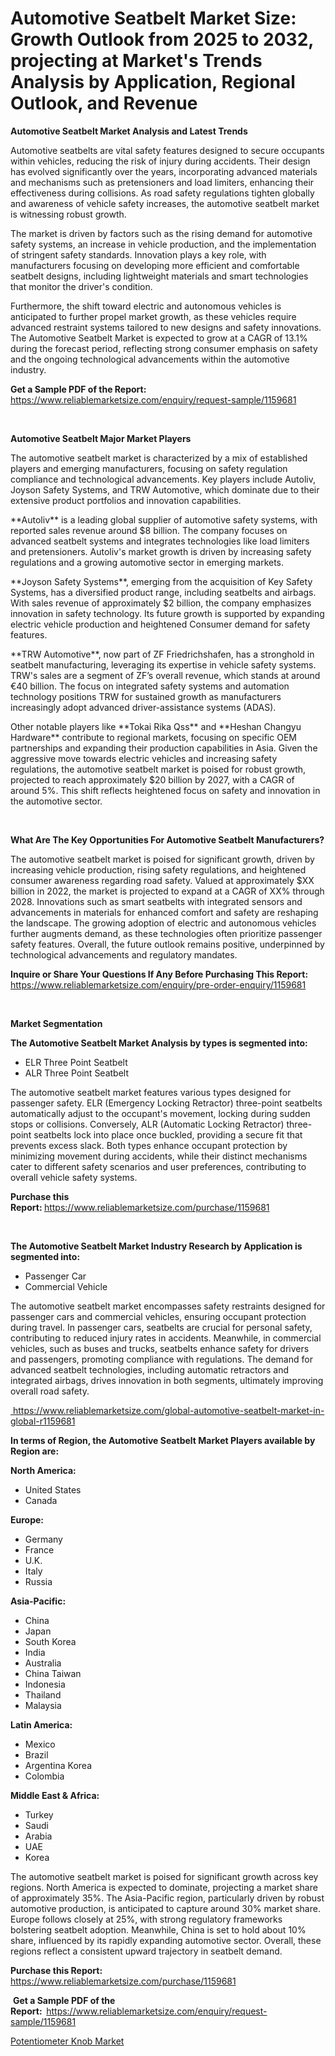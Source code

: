 <p><h1>Automotive Seatbelt Market Size: Growth Outlook from 2025 to 2032, projecting at Market's Trends Analysis by Application, Regional Outlook, and Revenue</h1></p><p><strong>Automotive Seatbelt Market Analysis and Latest Trends</strong></p>
<p><p>Automotive seatbelts are vital safety features designed to secure occupants within vehicles, reducing the risk of injury during accidents. Their design has evolved significantly over the years, incorporating advanced materials and mechanisms such as pretensioners and load limiters, enhancing their effectiveness during collisions. As road safety regulations tighten globally and awareness of vehicle safety increases, the automotive seatbelt market is witnessing robust growth.</p><p>The market is driven by factors such as the rising demand for automotive safety systems, an increase in vehicle production, and the implementation of stringent safety standards. Innovation plays a key role, with manufacturers focusing on developing more efficient and comfortable seatbelt designs, including lightweight materials and smart technologies that monitor the driver's condition. </p><p>Furthermore, the shift toward electric and autonomous vehicles is anticipated to further propel market growth, as these vehicles require advanced restraint systems tailored to new designs and safety innovations. The Automotive Seatbelt Market is expected to grow at a CAGR of 13.1% during the forecast period, reflecting strong consumer emphasis on safety and the ongoing technological advancements within the automotive industry.</p></p>
<p><strong>Get a Sample PDF of the Report:&nbsp;</strong> <a href="https://www.reliablemarketsize.com/enquiry/request-sample/1159681?utm_campaign=2808&utm_medium=2&utm_source=Github&utm_content=ia&utm_term=22032025&utm_id=automotive-seatbelt">https://www.reliablemarketsize.com/enquiry/request-sample/1159681</a></p>
<p>&nbsp;</p>
<p><strong>Automotive Seatbelt Major Market Players</strong></p>
<p><p>The automotive seatbelt market is characterized by a mix of established players and emerging manufacturers, focusing on safety regulation compliance and technological advancements. Key players include Autoliv, Joyson Safety Systems, and TRW Automotive, which dominate due to their extensive product portfolios and innovation capabilities.</p><p>**Autoliv** is a leading global supplier of automotive safety systems, with reported sales revenue around $8 billion. The company focuses on advanced seatbelt systems and integrates technologies like load limiters and pretensioners. Autoliv's market growth is driven by increasing safety regulations and a growing automotive sector in emerging markets.</p><p>**Joyson Safety Systems**, emerging from the acquisition of Key Safety Systems, has a diversified product range, including seatbelts and airbags. With sales revenue of approximately $2 billion, the company emphasizes innovation in safety technology. Its future growth is supported by expanding electric vehicle production and heightened Consumer demand for safety features.</p><p>**TRW Automotive**, now part of ZF Friedrichshafen, has a stronghold in seatbelt manufacturing, leveraging its expertise in vehicle safety systems. TRW's sales are a segment of ZF’s overall revenue, which stands at around €40 billion. The focus on integrated safety systems and automation technology positions TRW for sustained growth as manufacturers increasingly adopt advanced driver-assistance systems (ADAS).</p><p>Other notable players like **Tokai Rika Qss** and **Heshan Changyu Hardware** contribute to regional markets, focusing on specific OEM partnerships and expanding their production capabilities in Asia. Given the aggressive move towards electric vehicles and increasing safety regulations, the automotive seatbelt market is poised for robust growth, projected to reach approximately $20 billion by 2027, with a CAGR of around 5%. This shift reflects heightened focus on safety and innovation in the automotive sector.</p></p>
<p>&nbsp;</p>
<p><strong>What Are The Key Opportunities For Automotive Seatbelt Manufacturers?</strong></p>
<p><p>The automotive seatbelt market is poised for significant growth, driven by increasing vehicle production, rising safety regulations, and heightened consumer awareness regarding road safety. Valued at approximately $XX billion in 2022, the market is projected to expand at a CAGR of XX% through 2028. Innovations such as smart seatbelts with integrated sensors and advancements in materials for enhanced comfort and safety are reshaping the landscape. The growing adoption of electric and autonomous vehicles further augments demand, as these technologies often prioritize passenger safety features. Overall, the future outlook remains positive, underpinned by technological advancements and regulatory mandates.</p></p>
<p><strong>Inquire or Share Your Questions If Any Before Purchasing This Report:</strong> <a href="https://www.reliablemarketsize.com/enquiry/pre-order-enquiry/1159681?utm_campaign=2808&utm_medium=2&utm_source=Github&utm_content=ia&utm_term=22032025&utm_id=automotive-seatbelt">https://www.reliablemarketsize.com/enquiry/pre-order-enquiry/1159681</a></p>
<p>&nbsp;</p>
<p><strong>Market Segmentation</strong></p>
<p><strong>The Automotive Seatbelt Market Analysis by types is segmented into:</strong></p>
<p><ul><li>ELR Three Point Seatbelt</li><li>ALR Three Point Seatbelt</li></ul></p>
<p><p>The automotive seatbelt market features various types designed for passenger safety. ELR (Emergency Locking Retractor) three-point seatbelts automatically adjust to the occupant's movement, locking during sudden stops or collisions. Conversely, ALR (Automatic Locking Retractor) three-point seatbelts lock into place once buckled, providing a secure fit that prevents excess slack. Both types enhance occupant protection by minimizing movement during accidents, while their distinct mechanisms cater to different safety scenarios and user preferences, contributing to overall vehicle safety systems.</p></p>
<p><strong>Purchase this Report:&nbsp;</strong><a href="https://www.reliablemarketsize.com/purchase/1159681?utm_campaign=2808&utm_medium=2&utm_source=Github&utm_content=ia&utm_term=22032025&utm_id=automotive-seatbelt">https://www.reliablemarketsize.com/purchase/1159681</a></p>
<p>&nbsp;</p>
<p><strong>The Automotive Seatbelt Market Industry Research by Application is segmented into:</strong></p>
<p><ul><li>Passenger Car</li><li>Commercial Vehicle</li></ul></p>
<p><p>The automotive seatbelt market encompasses safety restraints designed for passenger cars and commercial vehicles, ensuring occupant protection during travel. In passenger cars, seatbelts are crucial for personal safety, contributing to reduced injury rates in accidents. Meanwhile, in commercial vehicles, such as buses and trucks, seatbelts enhance safety for drivers and passengers, promoting compliance with regulations. The demand for advanced seatbelt technologies, including automatic retractors and integrated airbags, drives innovation in both segments, ultimately improving overall road safety.</p></p>
<p><a href="https://www.reliablemarketsize.com/global-automotive-seatbelt-market-in-global-r1159681?utm_campaign=2808&utm_medium=2&utm_source=Github&utm_content=ia&utm_term=22032025&utm_id=automotive-seatbelt">&nbsp;https://www.reliablemarketsize.com/global-automotive-seatbelt-market-in-global-r1159681</a></p>
<p><strong>In terms of Region, the Automotive Seatbelt Market Players available by Region are:</strong></p>
<p>
    <p> <strong> North America: </strong>
        <ul>
            <li>United States</li>
            <li>Canada</li>
        </ul>
        </p> 
    <p> <strong> Europe: </strong>
        <ul>
            <li>Germany</li>
            <li>France</li>
            <li>U.K.</li>
            <li>Italy</li>
            <li>Russia</li>
        </ul>
        </p> 
    <p> <strong> Asia-Pacific: </strong>
        <ul>
            <li>China</li>
            <li>Japan</li>
            <li>South Korea</li>
            <li>India</li>
            <li>Australia</li>
            <li>China Taiwan</li>
            <li>Indonesia</li>
            <li>Thailand</li>
            <li>Malaysia</li>
        </ul>
        </p> 
    <p> <strong> Latin America: </strong>
        <ul>
            <li>Mexico</li>
            <li>Brazil</li>
            <li>Argentina Korea</li>
            <li>Colombia</li>
        </ul>
        </p> 
    <p> <strong> Middle East & Africa: </strong>
        <ul>
            <li>Turkey</li>
            <li>Saudi</li>
            <li>Arabia</li>
            <li>UAE</li>
            <li>Korea</li>
        </ul>
    </p>
    </p>
<p><p>The automotive seatbelt market is poised for significant growth across key regions. North America is expected to dominate, projecting a market share of approximately 35%. The Asia-Pacific region, particularly driven by robust automotive production, is anticipated to capture around 30% market share. Europe follows closely at 25%, with strong regulatory frameworks bolstering seatbelt adoption. Meanwhile, China is set to hold about 10% share, influenced by its rapidly expanding automotive sector. Overall, these regions reflect a consistent upward trajectory in seatbelt demand.</p></p>
<p><strong>Purchase this Report: </strong><a href="https://www.reliablemarketsize.com/purchase/1159681?utm_campaign=2808&utm_medium=2&utm_source=Github&utm_content=ia&utm_term=22032025&utm_id=automotive-seatbelt">https://www.reliablemarketsize.com/purchase/1159681</a></p>
<p>&nbsp;<strong>Get a Sample PDF of the Report:&nbsp;&nbsp;</strong><a href="https://www.reliablemarketsize.com/enquiry/request-sample/1159681?utm_campaign=2808&utm_medium=2&utm_source=Github&utm_content=ia&utm_term=22032025&utm_id=automotive-seatbelt">https://www.reliablemarketsize.com/enquiry/request-sample/1159681</a></p>
<p><strong></strong></p>
<p><p><a href="https://github.com/klaassenmackenzie6/Market-Research-Report-List-1/blob/main/potentiometer-knob-market.md?utm_campaign=2808&utm_medium=2&utm_source=Github&utm_content=ia&utm_term=22032025&utm_id=automotive-seatbelt">Potentiometer Knob Market</a></p></p>
